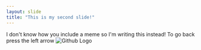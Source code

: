 ```yaml
---
layout: slide
title: "This is my second slide!"
---
```

I don't know how you include a meme so I'm writing this instead!
To go back press the left arrow
![Github Logo](https://www.newsweek.com/meme-ban-obesity-loughborough-university-teenagers-health-memeotive-social-1176955)
